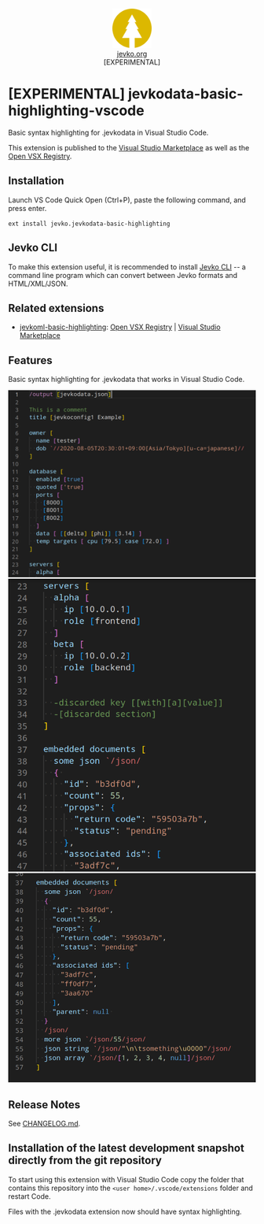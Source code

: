 <p align="center" style="text-align: center;">
<img src="jevkodata.png" width="80" height="80" /><br/>
<a href="https://jevko.org">jevko.org</a><br/>
<span>[EXPERIMENTAL]</span>
</p>

# [EXPERIMENTAL] jevkodata-basic-highlighting-vscode

Basic syntax highlighting for .jevkodata in Visual Studio Code.

This extension is published to the [Visual Studio Marketplace](https://marketplace.visualstudio.com/items?itemName=jevko.jevkodata-basic-highlighting) as well as the [Open VSX Registry](https://open-vsx.org/extension/jevko/jevkodata-basic-highlighting).

## Installation

Launch VS Code Quick Open (Ctrl+P), paste the following command, and press enter.

```
ext install jevko.jevkodata-basic-highlighting
```

## Jevko CLI

To make this extension useful, it is recommended to install [Jevko CLI](https://github.com/jevko/jevko-cli) -- a command line program which can convert between Jevko formats and HTML/XML/JSON.

## Related extensions

* [jevkoml-basic-highlighting](https://github.com/jevko/jevkoml-basic-highlighting-vscode): [Open VSX Registry](https://open-vsx.org/extension/jevko/jevkoml-basic-highlighting) | [Visual Studio Marketplace](https://marketplace.visualstudio.com/items?itemName=jevko.jevkoml-basic-highlighting)

## Features

Basic syntax highlighting for .jevkodata that works in Visual Studio Code.

![screenshot 1](screenshot1.png)
![screenshot 2](screenshot2.png)
![screenshot 3](screenshot3.png)

<!-- Includes experimental support for heredocs. -->

<!-- todo: expand on heredocs -->

<!-- ## Requirements

If you have any requirements or dependencies, add a section describing those and how to install and configure them. -->

<!-- ## Extension Settings

Include if your extension adds any VS Code settings through the `contributes.configuration` extension point.

For example:

This extension contributes the following settings:

* `myExtension.enable`: enable/disable this extension
* `myExtension.thing`: set to `blah` to do something -->

## Release Notes

See [CHANGELOG.md](CHANGELOG.md).

## Installation of the latest development snapshot directly from the git repository

To start using this extension with Visual Studio Code copy the folder that contains this repository into the `<user home>/.vscode/extensions` folder and restart Code.

Files with the .jevkodata extension now should have syntax highlighting.